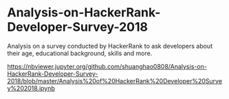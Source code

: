 # Analysis-on-HackerRank-Developer-Survey-2018
Analysis on a survey conducted by HackerRank to ask developers about their age, educational background, skills and more.









https://nbviewer.jupyter.org/github.com/shuanghao0808/Analysis-on-HackerRank-Developer-Survey-2018/blob/master/Analysis%20of%20HackerRank%20Developer%20Survey%202018.ipynb
